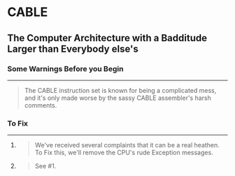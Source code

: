 # CABLE
## The Computer Architecture with a Badditude Larger than Everybody else's


### Some Warnings Before you Begin
---
> The CABLE instruction set is known for being a complicated mess, and it's only made worse by the sassy CABLE assembler's harsh comments. 

### To Fix
---

1. 
    > We've received several complaints that it can be a real heathen.
    To Fix this, we'll remove the CPU's rude Exception messages.

2. 
    > See #1.
